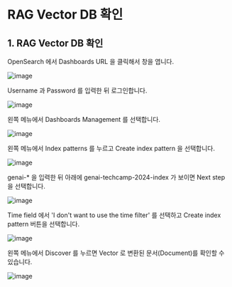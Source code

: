 # RAG Vector DB 확인

## 1. RAG Vector DB 확인

OpenSearch 에서 Dashboards URL 을 클릭해서 창을 엽니다.

![image](https://github.com/user-attachments/assets/5797c9bb-707d-4cff-8800-f3afed779e22)

Username 과 Password 를 입력한 뒤 로그인합니다.

![image](https://github.com/user-attachments/assets/8bfe2edc-81ff-4055-a864-6ce1bea64a25)


왼쪽 메뉴에서 Dashboards Management 를 선택합니다.

![image](https://github.com/user-attachments/assets/250259d7-0ed8-4ca1-a5bf-aaec31cda688)

왼쪽 메뉴에서 Index patterns 를 누르고 Create index pattern 을 선택합니다.

![image](https://github.com/user-attachments/assets/29f75c31-2f0a-4941-941f-285a0cc1a7b6)

genai-* 을 입력한 뒤 아래에 genai-techcamp-2024-index 가 보이면 Next step 을 선택합니다.

![image](https://github.com/user-attachments/assets/0450173d-28ca-491a-a911-6e33fb28b7b7)

Time field 에서 'I don't want to use the time filter' 를 선택하고 Create index pattern 버튼을 선택합니다.

![image](https://github.com/user-attachments/assets/24f1a139-f107-471b-9130-cf1224cadef8)

왼쪽 메뉴에서 Discover 를 누르면 Vector 로 변환된 문서(Document)를 확인할 수 있습니다.

![image](https://github.com/user-attachments/assets/723ab1a1-381f-4cd7-ab05-efbb640048e6)




